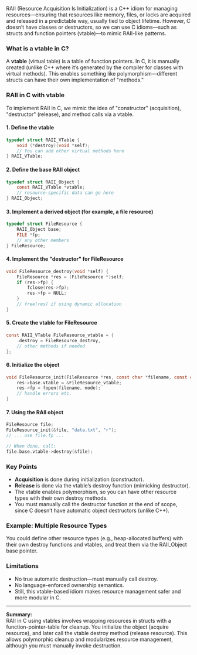 RAII (Resource Acquisition Is Initialization) is a C++ idiom for managing resources—ensuring that resources like memory, files, or locks are acquired and released in a predictable way, usually tied to object lifetime. However, C doesn’t have classes or destructors, so we can use C idioms—such as structs and function pointers (vtable)—to mimic RAII-like patterns.

### What is a vtable in C?

A **vtable** (virtual table) is a table of function pointers. In C, it is manually created (unlike C++ where it’s generated by the compiler for classes with virtual methods). This enables something like polymorphism—different structs can have their own implementation of "methods."

### RAII in C with vtable

To implement RAII in C, we mimic the idea of "constructor" (acquisition), "destructor" (release), and method calls via a vtable.

#### 1. Define the vtable

```c
typedef struct RAII_VTable {
    void (*destroy)(void *self);
    // You can add other virtual methods here
} RAII_VTable;
```

#### 2. Define the base RAII object

```c
typedef struct RAII_Object {
    const RAII_VTable *vtable;
    // resource-specific data can go here
} RAII_Object;
```

#### 3. Implement a derived object (for example, a file resource)

```c
typedef struct FileResource {
    RAII_Object base;
    FILE *fp;
    // any other members
} FileResource;
```

#### 4. Implement the "destructor" for FileResource

```c
void FileResource_destroy(void *self) {
    FileResource *res = (FileResource *)self;
    if (res->fp) {
        fclose(res->fp);
        res->fp = NULL;
    }
    // free(res) if using dynamic allocation
}
```

#### 5. Create the vtable for FileResource

```c
const RAII_VTable FileResource_vtable = {
    .destroy = FileResource_destroy,
    // other methods if needed
};
```

#### 6. Initialize the object

```c
void FileResource_init(FileResource *res, const char *filename, const char *mode) {
    res->base.vtable = &FileResource_vtable;
    res->fp = fopen(filename, mode);
    // handle errors etc.
}
```

#### 7. Using the RAII object

```c
FileResource file;
FileResource_init(&file, "data.txt", "r");
// ... use file.fp ...

// When done, call:
file.base.vtable->destroy(&file);
```

### Key Points

- **Acquisition** is done during initialization (constructor).
- **Release** is done via the vtable’s destroy function (mimicking destructor).
- The vtable enables polymorphism, so you can have other resource types with their own destroy methods.
- You must manually call the destructor function at the end of scope, since C doesn’t have automatic object destructors (unlike C++).

### Example: Multiple Resource Types

You could define other resource types (e.g., heap-allocated buffers) with their own destroy functions and vtables, and treat them via the RAII_Object base pointer.

### Limitations

- No true automatic destruction—must manually call destroy.
- No language-enforced ownership semantics.
- Still, this vtable-based idiom makes resource management safer and more modular in C.

---

**Summary:**  
RAII in C using vtables involves wrapping resources in structs with a function-pointer-table for cleanup. You initialize the object (acquire resource), and later call the vtable destroy method (release resource). This allows polymorphic cleanup and modularizes resource management, although you must manually invoke destruction.